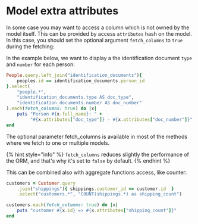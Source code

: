 # Model extra attributes

In some case you may want to access a column which is not owned by the model itself. This can be provided by access `attributes` hash on the model.  
In this case, you should set the optional argument `fetch_columns` to `true` during the fetching:

In the example below, we want to display a the identification document `type` and `number` for each person:

```ruby
People.query.left_join("identification_documents"){ 
    peoples.id == identification_documents.person_id
}.select(
    "people.*", 
    "identification_documents.type AS doc_type",
    "identification_documents.number AS doc_number"
).each(fetch_columns: true) do |x|
    puts "Person #{x.full_name}: " +
         "#{x.attributes["doc_type"]} - #{x.attributes["doc_number"]}"
end
```

The optional parameter fetch\_columns is available in most of the methods where we fetch to one or multiple models.

{% hint style="info" %}
`fetch_columns` reduces slightly the performance of the ORM, and that's why it's set to `false` by default.
{% endhint %}

This can be combined also with aggregate functions access, like counter:

```ruby
customers = Customer.query
    .join("shippings"){ shippings.customer_id == customer.id  }
    .select("customers.*", "COUNT(shippings.*) as shipping_count")

customers.each(fetch_columns: true) do |x|
    puts "customer #{x.id} => #{x.attributes["shipping_count"]}"
end
```

